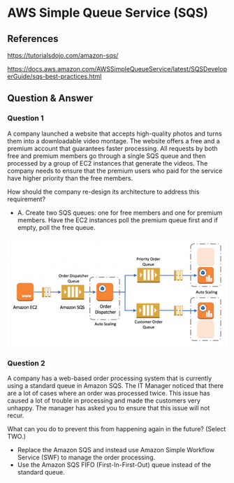 # AWS Simple Queue Service (SQS)





## References
https://tutorialsdojo.com/amazon-sqs/

https://docs.aws.amazon.com/AWSSimpleQueueService/latest/SQSDeveloperGuide/sqs-best-practices.html

## Question & Answer

### Question 1
A company launched a website that accepts high-quality photos and turns them into a downloadable video montage. The website offers a free and a premium account that guarantees faster processing. All requests by both free and premium members go through a single SQS queue and then processed by a group of EC2 instances that generate the videos. The company needs to ensure that the premium users who paid for the service have higher priority than the free members.

How should the company re-design its architecture to address this requirement?

- A. Create two SQS queues: one for free members and one for premium members. Have the EC2 instances poll the premium queue first and if empty, poll the free queue.


![Alt text](images/question-sqs.png)


### Question 2
A company has a web-based order processing system that is currently using a standard queue in Amazon SQS. The IT Manager noticed that there are a lot of cases where an order was processed twice. This issue has caused a lot of trouble in processing and made the customers very unhappy. The manager has asked you to ensure that this issue will not recur.

What can you do to prevent this from happening again in the future? (Select TWO.)

- Replace the Amazon SQS and instead use Amazon Simple Workflow Service (SWF) to manage the order processing.
- Use the Amazon SQS FIFO (First-In-First-Out) queue instead of the standard queue.






